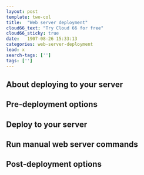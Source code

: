 ```yaml
---
layout: post
template: two-col
title:  "Web server deployment"
cloud66_text: "Try Cloud 66 for free"
cloud66_sticky: true
date:   1907-08-26 15:33:13
categories: web-server-deployment
lead: x
search-tags: ['']
tags: ['']
---
```


## About deploying to your server
## Pre-deployment options
## Deploy to your server
## Run manual web server commands
## Post-deployment options